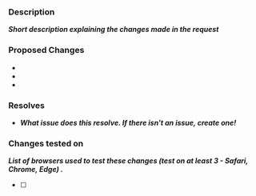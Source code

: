 ### Description

**_Short description explaining the changes made in the request_**

### Proposed Changes
-
-
-

### Resolves

- **_What issue does this resolve. If there isn't an issue, create one!_**

### Changes tested on

**_List of browsers used to test these changes (test on at least 3 - Safari, Chrome, Edge) ._**

- [ ]